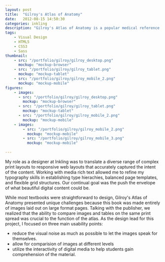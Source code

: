 ```yaml
---
layout: post
title:  "Gilroy's Atlas of Anatomy"
date:   2012-08-15 14:50:30
categories: inkling
description: "Gilroy's Atlas of Anatomy is a popular medical reference among doctors and students. When creating the digital version of this title, we thought intensely about how we could what interactivity would be helpful and how we could make this book responsive across different devices."
tags:
    - Visual Design
    - HTML5
    - CSS3
    - Sass
thumbnail: 
    - src: "/portfolio/gilroy/gilroy_desktop.png"
      mockup: "mockup-browser"
    - src: "/portfolio/gilroy/gilroy_tablet.png"
      mockup: "mockup-tablet"
    - src: "/portfolio/gilroy/gilroy_mobile_2.png"
      mockup: "mockup-mobile"
figures:
    - images: 
      - src: "/portfolio/gilroy/gilroy_desktop.png"
        mockup: "mockup-browser"
      - src: "/portfolio/gilroy/gilroy_tablet.png"
        mockup: "mockup-tablet"
      - src: "/portfolio/gilroy/gilroy_mobile_2.png"
        mockup: "mockup-mobile"
    - images: 
        - src: "/portfolio/gilroy/gilroy_mobile_2.png"
          mockup: "mockup-mobile"
        - src: "/portfolio/gilroy/gilroy_mobile_3.png"
          mockup: "mockup-mobile"
        
---
```


My role as a designer at Inkling was to translate a diverse range of complex print layouts to responsive web layouts that accurately captured the intent of the content. Working with media rich text allowed me to refine my typography skills in establishing type hierachies, balanced page templates, and flexible grid structures. Our continual goal was the push the envelope of what beautiful digital content could be.

While most textbooks were straightforward to design, Gilroy's Atlas of Anatomy presented unique challenges because this book was made entirely of images laid out on large format pages. Talking with the publisher, we realized that the ability to compare images and tables on the same print spread was crucial to the function of the atlas. As the design lead for this project, I focused on three main usability points:

- reduce the visual noise as much as possible to let the images speak for themselves.
- allow for comparision of images at different levels
- utilize the interactivity of digital media to help students gain comprehension of the material.

